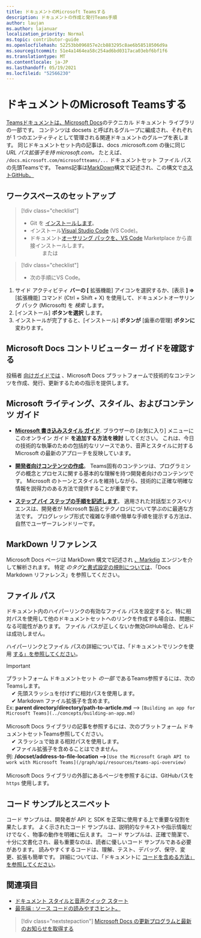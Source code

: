 ```yaml
---
title: ドキュメントのMicrosoft Teamsする
description: ドキュメントの作成と発行Teams手順
author: laujan
ms.author: lajanuar
localization_priority: Normal
ms.topic: contributor-guide
ms.openlocfilehash: 52253bb096857e2cb883295c8ae6b58518506d9a
ms.sourcegitcommit: 51e4a1464ea58c254ad6bd0317aca03ebf6bf1f6
ms.translationtype: MT
ms.contentlocale: ja-JP
ms.lasthandoff: 05/19/2021
ms.locfileid: "52566230"
---
```

# <a name="contributing-to-microsoft-teams-documentation"></a>ドキュメントのMicrosoft Teamsする

[Teamsドキュメントは](/microsoftteams/platform/overview)[、Microsoft Docs](https://docs.microsoft.com/)のテクニカル ドキュメント ライブラリの一部です。 コンテンツは docsets と呼ばれるグループに編成され、それぞれが 1 つのエンティティとして管理される関連ドキュメントのグループを表します。 同じドキュメントセット内の記事は、docs .microsoft.com の後に同じ *<span></span> URL パス拡張子を持 microsoft.com。*  たとえば、 `/docs.microsoft.com/microsoftteams/...` ドキュメントセット ファイル パスの先頭Teamsです。 Teams記事は[MarkDown](#markdown-reference)構文で記述され、この構文で[ホストGitHub。](https://github.com/MicrosoftDocs/msteams-docs/tree/master/msteams-platform)

## <a name="set-up-your-workspace"></a>ワークスペースのセットアップ

> [!div class="checklist"]
>
> * Git を [インストールします](https://git-scm.com/book/en/v2/Getting-Started-Installing-Git)。
> * インストール[Visual Studio Code](https://code.visualstudio.com/) (VS Code)。
> * ドキュメント[オーサリング パックを、VS Code](https://marketplace.visualstudio.com/items?itemName=docsmsft.docs-authoring-pack) Marketplace から直接インストールします。
<br>&emsp;&emsp; または

> [!div class="checklist"]
>
> * 次の手順にVS Code。

   1. サイド アクティビティ **バーの [** 拡張機能] アイコンを選択するか、[表示 **] =>** [拡張機能] コマンド (Ctrl + Shift + X) を使用して、ドキュメントオーサリング パック (Microsoft) を *検索* します。
   1. [インストール] **ボタンを選択** します。
   1. インストールが完了すると、[インストール] **ボタンが** [歯車の管理] **ボタンに** 変わります。

## <a name="review-the-microsoft-docs-contributors-guide"></a>Microsoft Docs コントリビューター ガイドを確認する

投稿者 [向けガイドでは](/contribute) 、Microsoft Docs プラットフォームで技術的なコンテンツを作成、発行、更新するための指示を提供します。

## <a name="microsoft-writing-style-and-content-guides"></a>Microsoft ライティング、スタイル、およびコンテンツ ガイド

* **[Microsoft 書き込みスタイル ガイド](/style-guide/welcome)**. ブラウザーの [お気に入り] メニューにこのオンライン ガイド **を追加する方法を検討** してください。 これは、今日の技術的な執筆のための包括的なリソースであり、音声とスタイルに対する Microsoft の最新のアプローチを反映しています。

* **[開発者向けコンテンツの作成](/style-guide/developer-content/)**。 Teams固有のコンテンツは、プログラミングの概念とプロセスに関する基本的な理解を持つ開発者向けのコンテンツです。 Microsoft のトーンとスタイルを維持しながら、技術的に正確な明確な情報を説得力のある方法で提供することが重要です。

* **[ステップ バイ ステップの手順を記述します](/style-guide/procedures-instructions/writing-step-by-step-instructions)**。 適用された対話型エクスペリエンスは、開発者が Microsoft 製品とテクノロジについて学ぶのに最適な方法です。 プログレッシブ形式で複雑な手順や簡単な手順を提示する方法は、自然でユーザーフレンドリーです。

## <a name="markdown-reference"></a>MarkDown リファレンス

 Microsoft Docs ページは MarkDown 構文で記述され [、Markdig](https://github.com/lunet-io/markdig) エンジンを介して解析されます。 特定 *のタグ*[と書式設定の規則については](/contribute/markdown-reference)、「Docs Markdown リファレンス」を参照してください。

## <a name="file-paths"></a>ファイル パス

ドキュメント内のハイパーリンクの有効なファイル パスを設定すると、特に相対パスを使用して他のドキュメントセットへのリンクを作成する場合は、問題になる可能性があります。  ファイル パスが正しくないか無効GitHub場合、ビルドは成功しません。

ハイパーリンクとファイル パスの詳細については、「ドキュメントでリンクを使用 [する」を参照してください](/contribute/how-to-write-links)。

>[!IMPORTANT]
> プラットフォーム ドキュメントセット *の一部* であるTeams参照するには、次のTeamsします。<br>
> &emsp;&#x2714; 先頭スラッシュを付けずに相対パスを使用します。<br>
> &emsp;&#x2714; Markdown ファイル拡張子を含めます。<br>
>Ex:  **parent directory/directory/path-to-article.md** —> `[Building an app for Microsoft Teams](../concepts/building-an-app.md)` <br><br>
> Microsoft Docs ライブラリの記事を参照するには、次のプラットフォーム ドキュメントセットTeams参照してください。<br>
> &emsp;&#x2714; スラッシュで始まる相対パスを使用します。<br>
> &emsp;&#x2714;ファイル拡張子を含めることはできません。 <br> 例: **/docset/address-to-file-location —>**`[Use the Microsoft Graph API to work with Microsoft Teams](/graph/api/resources/teams-api-overview)`<br><br>
> Microsoft Docs ライブラリの外部にあるページを参照するには、GitHubパスを `https` 使用します。<br>

## <a name="code-samples-and-snippets"></a>コード サンプルとスニペット

コード サンプルは、開発者が API と SDK を正常に使用する上で重要な役割を果たします。 よく示されたコード サンプルは、説明的なテキストや指示情報だけでなく、物事の動作を明確に伝えます。 コード サンプルは、正確で簡潔で、十分に文書化され、最も重要なのは、読者に優しいコード サンプルである必要があります。 読みやすくするコードは、理解、テスト、デバッグ、保守、変更、拡張も簡単です。 詳細については、「ドキュメントに [コードを含める方法」を参照してください](/contribute/code-in-docs)。

## <a name="see-also"></a>関連項目

* [ドキュメント スタイルと音声クイック スタート](/contribute/style-quick-start)
* [最先端 : ソース コードの読みやすさヒント。](/archive/msdn-magazine/2014/october/cutting-edge-source-code-readability-tips)

> [!div class="nextstepaction"]
> [Microsoft Docs の更新プログラムと最新のお知らせを取得する](/teamblog)
